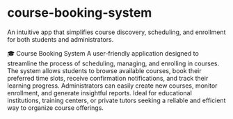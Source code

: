 # course-booking-system

An intuitive app that simplifies course discovery, scheduling, and enrollment for both students and administrators.

🎓 Course Booking System A user-friendly application designed to streamline the process of scheduling, managing, and enrolling in courses. The system allows students to browse available courses, book their preferred time slots, receive confirmation notifications, and track their learning progress. Administrators can easily create new courses, monitor enrollment, and generate insightful reports. Ideal for educational institutions, training centers, or private tutors seeking a reliable and efficient way to organize course offerings.
